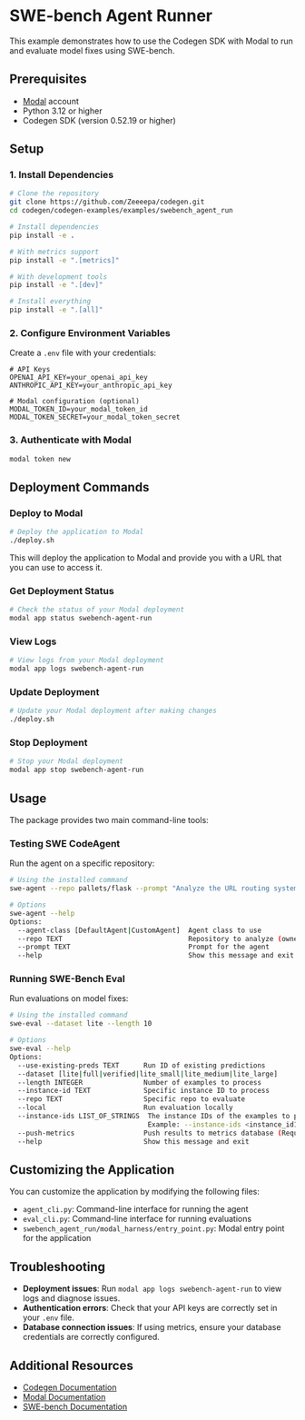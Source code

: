 # SWE-bench Agent Runner

This example demonstrates how to use the Codegen SDK with Modal to run and evaluate model fixes using SWE-bench.

## Prerequisites

- [Modal](https://modal.com/) account
- Python 3.12 or higher
- Codegen SDK (version 0.52.19 or higher)

## Setup

### 1. Install Dependencies

```bash
# Clone the repository
git clone https://github.com/Zeeeepa/codegen.git
cd codegen/codegen-examples/examples/swebench_agent_run

# Install dependencies
pip install -e .

# With metrics support
pip install -e ".[metrics]"

# With development tools
pip install -e ".[dev]"

# Install everything
pip install -e ".[all]"
```

### 2. Configure Environment Variables

Create a `.env` file with your credentials:

```
# API Keys
OPENAI_API_KEY=your_openai_api_key
ANTHROPIC_API_KEY=your_anthropic_api_key

# Modal configuration (optional)
MODAL_TOKEN_ID=your_modal_token_id
MODAL_TOKEN_SECRET=your_modal_token_secret
```

### 3. Authenticate with Modal

```bash
modal token new
```

## Deployment Commands

### Deploy to Modal

```bash
# Deploy the application to Modal
./deploy.sh
```

This will deploy the application to Modal and provide you with a URL that you can use to access it.

### Get Deployment Status

```bash
# Check the status of your Modal deployment
modal app status swebench-agent-run
```

### View Logs

```bash
# View logs from your Modal deployment
modal app logs swebench-agent-run
```

### Update Deployment

```bash
# Update your Modal deployment after making changes
./deploy.sh
```

### Stop Deployment

```bash
# Stop your Modal deployment
modal app stop swebench-agent-run
```

## Usage

The package provides two main command-line tools:

### Testing SWE CodeAgent

Run the agent on a specific repository:

```bash
# Using the installed command
swe-agent --repo pallets/flask --prompt "Analyze the URL routing system"

# Options
swe-agent --help
Options:
  --agent-class [DefaultAgent|CustomAgent]  Agent class to use
  --repo TEXT                               Repository to analyze (owner/repo)
  --prompt TEXT                             Prompt for the agent
  --help                                    Show this message and exit
```

### Running SWE-Bench Eval

Run evaluations on model fixes:

```bash
# Using the installed command
swe-eval --dataset lite --length 10

# Options
swe-eval --help
Options:
  --use-existing-preds TEXT      Run ID of existing predictions
  --dataset [lite|full|verified|lite_small|lite_medium|lite_large]
  --length INTEGER               Number of examples to process
  --instance-id TEXT             Specific instance ID to process
  --repo TEXT                    Specific repo to evaluate
  --local                        Run evaluation locally
  --instance-ids LIST_OF_STRINGS  The instance IDs of the examples to process.
                                  Example: --instance-ids <instance_id1>,<instance_id2>,...
  --push-metrics                 Push results to metrics database (Requires additional database environment variables)
  --help                         Show this message and exit
```

## Customizing the Application

You can customize the application by modifying the following files:

- `agent_cli.py`: Command-line interface for running the agent
- `eval_cli.py`: Command-line interface for running evaluations
- `swebench_agent_run/modal_harness/entry_point.py`: Modal entry point for the application

## Troubleshooting

- **Deployment issues**: Run `modal app logs swebench-agent-run` to view logs and diagnose issues.
- **Authentication errors**: Check that your API keys are correctly set in your `.env` file.
- **Database connection issues**: If using metrics, ensure your database credentials are correctly configured.

## Additional Resources

- [Codegen Documentation](https://docs.codegen.sh/)
- [Modal Documentation](https://modal.com/docs)
- [SWE-bench Documentation](https://github.com/princeton-nlp/SWE-bench)
